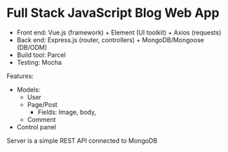 # Full Stack JavaScript Blog Web App
* Front end: Vue.js (framework) + Element (UI toolkit) + Axios (requests)
* Back end: Express.js (router, controllers) + MongoDB/Mongoose (DB/ODM)
* Build tool: Parcel
* Testing: Mocha

Features:
* Models:
  * User
  * Page/Post
    * Fields: Image, body,
  * Comment
* Control panel


Server is a simple REST API connected to MongoDB
